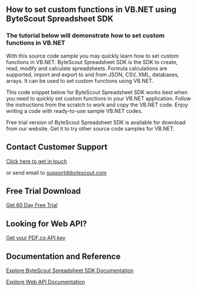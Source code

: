 ## How to set custom functions in VB.NET using ByteScout Spreadsheet SDK

### The tutorial below will demonstrate how to set custom functions in VB.NET

With this source code sample you may quickly learn how to set custom functions in VB.NET. ByteScout Spreadsheet SDK is the SDK to create, read, modify and calculate spreadsheets. Formula calculations are supported, import and export to and from JSON, CSV, XML, databases, arrays. It can be used to set custom functions using VB.NET.

This code snippet below for ByteScout Spreadsheet SDK works best when you need to quickly set custom functions in your VB.NET application. Follow the instructions from the scratch to work and copy the VB.NET code. Enjoy writing a code with ready-to-use sample VB.NET codes.

Free trial version of ByteScout Spreadsheet SDK is available for download from our website. Get it to try other source code samples for VB.NET.

## Contact Customer Support

[Click here to get in touch](https://bytescout.zendesk.com/hc/en-us/requests/new?subject=ByteScout%20Spreadsheet%20SDK%20Question)

or send email to [support@bytescout.com](mailto:support@bytescout.com?subject=ByteScout%20Spreadsheet%20SDK%20Question) 

## Free Trial Download

[Get 60 Day Free Trial](https://bytescout.com/download/web-installer?utm_source=github-readme)

## Looking for Web API? 

[Get your PDF.co API key](https://pdf.co/documentation/api?utm_source=github-readme)

## Documentation and Reference

[Explore ByteScout Spreadsheet SDK Documentation](https://bytescout.com/documentation/index.html?utm_source=github-readme)

[Explore Web API Documentation](https://pdf.co/documentation/api?utm_source=github-readme)